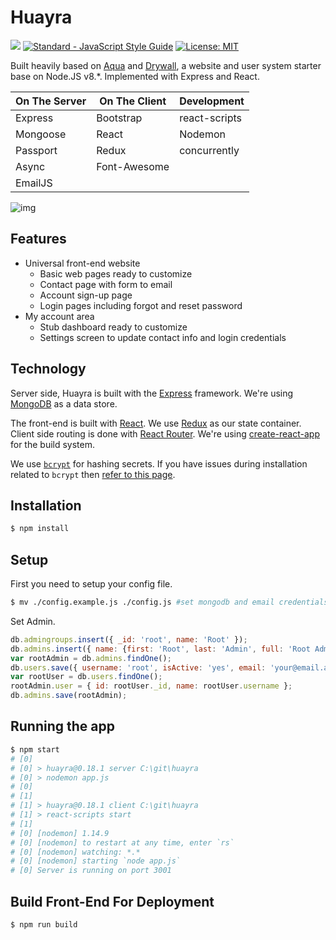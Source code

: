 # Huayra

[![](https://travis-ci.org/makee-workshop/Huayra.svg?branch=master)](https://travis-ci.org/makee-workshop/Huayra) [![Standard - JavaScript Style Guide](https://img.shields.io/badge/code_style-standard-brightgreen.svg)](https://standardjs.com/) [![License: MIT](https://img.shields.io/badge/License-MIT-yellow.svg)](https://github.com/makee-workshop/Huayra/blob/master/LICENSE)

Built heavily based on [Aqua](https://github.com/jedireza/aqua) and [Drywall](https://github.com/jedireza/drywall), a website and user system starter base on Node.JS v8.*. Implemented with Express and React.

| On The Server | On The Client  | Development  |
| ------------- | -------------- | ------------ |
| Express       | Bootstrap      | react-scripts|
| Mongoose      | React          | Nodemon      |
| Passport      | Redux          | concurrently |
| Async         | Font-Awesome   |              |
| EmailJS       |                |              |

![img](https://oranwind.s3.amazonaws.com/2018/Jun/SSS-1530366578247.PNG)

## Features

 - Universal front-end website
   - Basic web pages ready to customize
   - Contact page with form to email
   - Account sign-up page
   - Login pages including forgot and reset password
 - My account area
   - Stub dashboard ready to customize
   - Settings screen to update contact info and login credentials

## Technology

Server side, Huayra is built with the [Express](http://expressjs.com/) framework.
We're using [MongoDB](http://www.mongodb.org/) as a data store.

The front-end is built with [React](https://github.com/facebook/react). We use
[Redux](https://github.com/reactjs/redux) as our state container. Client side
routing is done with [React Router](https://github.com/reactjs/react-router).
We're using [create-react-app](https://github.com/facebook/create-react-app) for the build system.

We use [`bcrypt`](https://github.com/ncb000gt/node.bcrypt.js) for hashing
secrets. If you have issues during installation related to `bcrypt` then [refer
to this
page](https://oranwind.org/node-js-bcrypt/).

## Installation

```bash
$ npm install
```

## Setup

First you need to setup your config file.

```bash
$ mv ./config.example.js ./config.js #set mongodb and email credentials
```

Set Admin.

```js
db.admingroups.insert({ _id: 'root', name: 'Root' });
db.admins.insert({ name: {first: 'Root', last: 'Admin', full: 'Root Admin'}, groups: ['root'] });
var rootAdmin = db.admins.findOne();
db.users.save({ username: 'root', isActive: 'yes', email: 'your@email.addy', roles: {admin: rootAdmin._id} });
var rootUser = db.users.findOne();
rootAdmin.user = { id: rootUser._id, name: rootUser.username };
db.admins.save(rootAdmin);
```

## Running the app

```bash
$ npm start
# [0]
# [0] > huayra@0.18.1 server C:\git\huayra
# [0] > nodemon app.js
# [0]
# [1]
# [1] > huayra@0.18.1 client C:\git\huayra
# [1] > react-scripts start
# [1]
# [0] [nodemon] 1.14.9
# [0] [nodemon] to restart at any time, enter `rs`
# [0] [nodemon] watching: *.*
# [0] [nodemon] starting `node app.js`
# [0] Server is running on port 3001
```

## Build Front-End For Deployment

```bash
$ npm run build
```